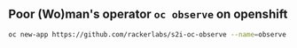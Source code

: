 ## Poor (Wo)man's operator  `oc observe` on openshift
```sh
oc new-app https://github.com/rackerlabs/s2i-oc-observe --name=observe --build-env=OPENSHIFT_CLIENT_VERSION=v3.11.0,OPENSHIFT_CLIENT_HASH=0cbc58b
```
